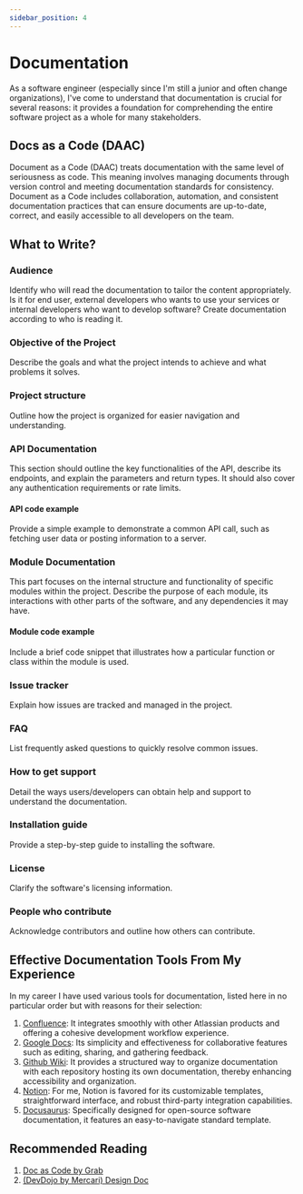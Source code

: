 ```yaml
---
sidebar_position: 4
---
```


# Documentation

As a software engineer (especially since I'm still a junior and often change organizations), I've come to understand that documentation is crucial for several reasons: it provides a foundation for comprehending the entire software project as a whole for many stakeholders.

## Docs as a Code (DAAC)

Document as a Code (DAAC) treats documentation with the same level of seriousness as code. This meaning involves managing documents through version control and meeting documentation standards for consistency. Document as a Code includes collaboration, automation, and consistent documentation practices that can ensure documents are up-to-date, correct, and easily accessible to all developers on the team.

## What to Write?

### Audience

Identify who will read the documentation to tailor the content appropriately. Is it for end user, external developers who wants to use your services or internal developers who want to develop software? Create documentation according to who is reading it.

### Objective of the Project

Describe the goals and what the project intends to achieve and what problems it solves.

### Project structure

Outline how the project is organized for easier navigation and understanding.

### API Documentation

This section should outline the key functionalities of the API, describe its endpoints, and explain the parameters and return types. It should also cover any authentication requirements or rate limits.

#### API code example

Provide a simple example to demonstrate a common API call, such as fetching user data or posting information to a server.

### Module Documentation

This part focuses on the internal structure and functionality of specific modules within the project. Describe the purpose of each module, its interactions with other parts of the software, and any dependencies it may have.

#### Module code example

Include a brief code snippet that illustrates how a particular function or class within the module is used.

### Issue tracker

Explain how issues are tracked and managed in the project.

### FAQ

List frequently asked questions to quickly resolve common issues.

### How to get support

Detail the ways users/developers can obtain help and support to understand the documentation.

### Installation guide

Provide a step-by-step guide to installing the software.

### License

Clarify the software's licensing information.

### People who contribute

Acknowledge contributors and outline how others can contribute.

## Effective Documentation Tools From My Experience

In my career I have used various tools for documentation, listed here in no particular order but with reasons for their selection:

1. [Confluence](https://www.atlassian.com/software/confluence): It integrates smoothly with other Atlassian products and offering a cohesive development workflow experience.
2. [Google Docs](https://www.google.com/docs/about/): Its simplicity and effectiveness for collaborative features such as editing, sharing, and gathering feedback. 
3. [Github Wiki](https://docs.github.com/en/communities/documenting-your-project-with-wikis): It provides a structured way to organize documentation with each repository hosting its own documentation, thereby enhancing accessibility and organization.
4. [Notion](https://www.notion.so/product): For me, Notion is favored for its customizable templates, straightforward interface, and robust third-party integration capabilities.
5. [Docusaurus](https://docusaurus.io/): Specifically designed for open-source software documentation, it features an easy-to-navigate standard template.

## Recommended Reading

1. [Doc as Code by Grab](https://engineering.grab.com/doc-as-code)
2. [(DevDojo by Mercari) Design Doc](https://speakerdeck.com/mercari/devdojo-mercari-design-doc-2024)
